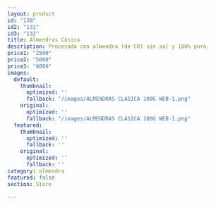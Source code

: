 ```yaml
---
layout: product
id: "130"
id2: "131"
id3: "132"
title: Almendras Cásica
description: Procesada con almendra (de CR) sin sal y 100% puro.
price1: "2500"
price2: "5000"
price3: "8000"
images:
  default:
    thumbnail:
      optimized: ''
      fallback: "/images/ALMENDRAS CLASICA 100G WEB-1.png"
    original:
      optimized: ''
      fallback: "/images/ALMENDRAS CLASICA 100G WEB-1.png"
  featured:
    thumbnail:
      optimized: ''
      fallback: ''
    original:
      optimized: ''
      fallback: ''
category: almendra
featured: false
section: Store

---
```

